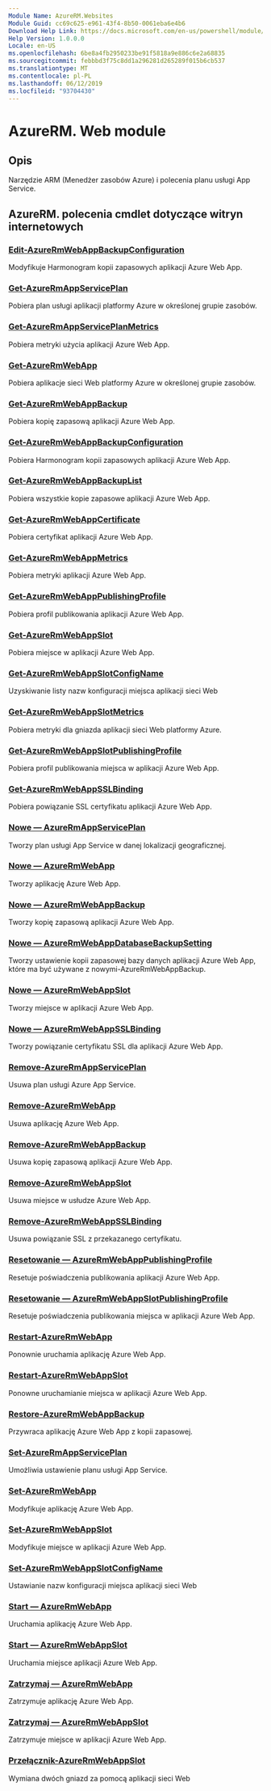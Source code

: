 ```yaml
---
Module Name: AzureRM.Websites
Module Guid: cc69c625-e961-43f4-8b50-0061eba6e4b6
Download Help Link: https://docs.microsoft.com/en-us/powershell/module/azurerm.websites
Help Version: 1.0.0.0
Locale: en-US
ms.openlocfilehash: 6be8a4fb2950233be91f5818a9e886c6e2a68835
ms.sourcegitcommit: febbbd3f75c8dd1a296281d265289f015b6cb537
ms.translationtype: MT
ms.contentlocale: pl-PL
ms.lasthandoff: 06/12/2019
ms.locfileid: "93704430"
---
```

# AzureRM. Web module
## Opis
Narzędzie ARM (Menedżer zasobów Azure) i polecenia planu usługi App Service.

## AzureRM. polecenia cmdlet dotyczące witryn internetowych
### [Edit-AzureRmWebAppBackupConfiguration](Edit-AzureRmWebAppBackupConfiguration.md)
Modyfikuje Harmonogram kopii zapasowych aplikacji Azure Web App.

### [Get-AzureRmAppServicePlan](Get-AzureRmAppServicePlan.md)
Pobiera plan usługi aplikacji platformy Azure w określonej grupie zasobów.

### [Get-AzureRmAppServicePlanMetrics](Get-AzureRmAppServicePlanMetrics.md)
Pobiera metryki użycia aplikacji Azure Web App.

### [Get-AzureRmWebApp](Get-AzureRmWebApp.md)
Pobiera aplikacje sieci Web platformy Azure w określonej grupie zasobów.

### [Get-AzureRmWebAppBackup](Get-AzureRmWebAppBackup.md)
Pobiera kopię zapasową aplikacji Azure Web App.

### [Get-AzureRmWebAppBackupConfiguration](Get-AzureRmWebAppBackupConfiguration.md)
Pobiera Harmonogram kopii zapasowych aplikacji Azure Web App.

### [Get-AzureRmWebAppBackupList](Get-AzureRmWebAppBackupList.md)
Pobiera wszystkie kopie zapasowe aplikacji Azure Web App.

### [Get-AzureRmWebAppCertificate](Get-AzureRmWebAppCertificate.md)
Pobiera certyfikat aplikacji Azure Web App.

### [Get-AzureRmWebAppMetrics](Get-AzureRmWebAppMetrics.md)
Pobiera metryki aplikacji Azure Web App.

### [Get-AzureRmWebAppPublishingProfile](Get-AzureRmWebAppPublishingProfile.md)
Pobiera profil publikowania aplikacji Azure Web App.

### [Get-AzureRmWebAppSlot](Get-AzureRmWebAppSlot.md)
Pobiera miejsce w aplikacji Azure Web App.

### [Get-AzureRmWebAppSlotConfigName](Get-AzureRmWebAppSlotConfigName.md)
Uzyskiwanie listy nazw konfiguracji miejsca aplikacji sieci Web

### [Get-AzureRmWebAppSlotMetrics](Get-AzureRmWebAppSlotMetrics.md)
Pobiera metryki dla gniazda aplikacji sieci Web platformy Azure.

### [Get-AzureRmWebAppSlotPublishingProfile](Get-AzureRmWebAppSlotPublishingProfile.md)
Pobiera profil publikowania miejsca w aplikacji Azure Web App.

### [Get-AzureRmWebAppSSLBinding](Get-AzureRmWebAppSSLBinding.md)
Pobiera powiązanie SSL certyfikatu aplikacji Azure Web App.

### [Nowe — AzureRmAppServicePlan](New-AzureRmAppServicePlan.md)
Tworzy plan usługi App Service w danej lokalizacji geograficznej.

### [Nowe — AzureRmWebApp](New-AzureRmWebApp.md)
Tworzy aplikację Azure Web App.

### [Nowe — AzureRmWebAppBackup](New-AzureRmWebAppBackup.md)
Tworzy kopię zapasową aplikacji Azure Web App.

### [Nowe — AzureRmWebAppDatabaseBackupSetting](New-AzureRmWebAppDatabaseBackupSetting.md)
Tworzy ustawienie kopii zapasowej bazy danych aplikacji Azure Web App, które ma być używane z nowymi-AzureRmWebAppBackup.

### [Nowe — AzureRmWebAppSlot](New-AzureRmWebAppSlot.md)
Tworzy miejsce w aplikacji Azure Web App.

### [Nowe — AzureRmWebAppSSLBinding](New-AzureRmWebAppSSLBinding.md)
Tworzy powiązanie certyfikatu SSL dla aplikacji Azure Web App.

### [Remove-AzureRmAppServicePlan](Remove-AzureRmAppServicePlan.md)
Usuwa plan usługi Azure App Service.

### [Remove-AzureRmWebApp](Remove-AzureRmWebApp.md)
Usuwa aplikację Azure Web App.

### [Remove-AzureRmWebAppBackup](Remove-AzureRmWebAppBackup.md)
Usuwa kopię zapasową aplikacji Azure Web App.

### [Remove-AzureRmWebAppSlot](Remove-AzureRmWebAppSlot.md)
Usuwa miejsce w usłudze Azure Web App.

### [Remove-AzureRmWebAppSSLBinding](Remove-AzureRmWebAppSSLBinding.md)
Usuwa powiązanie SSL z przekazanego certyfikatu.

### [Resetowanie — AzureRmWebAppPublishingProfile](Reset-AzureRmWebAppPublishingProfile.md)
Resetuje poświadczenia publikowania aplikacji Azure Web App.

### [Resetowanie — AzureRmWebAppSlotPublishingProfile](Reset-AzureRmWebAppSlotPublishingProfile.md)
Resetuje poświadczenia publikowania miejsca w aplikacji Azure Web App.

### [Restart-AzureRmWebApp](Restart-AzureRmWebApp.md)
Ponownie uruchamia aplikację Azure Web App.

### [Restart-AzureRmWebAppSlot](Restart-AzureRmWebAppSlot.md)
Ponowne uruchamianie miejsca w aplikacji Azure Web App.

### [Restore-AzureRmWebAppBackup](Restore-AzureRmWebAppBackup.md)
Przywraca aplikację Azure Web App z kopii zapasowej.

### [Set-AzureRmAppServicePlan](Set-AzureRmAppServicePlan.md)
Umożliwia ustawienie planu usługi App Service.

### [Set-AzureRmWebApp](Set-AzureRmWebApp.md)
Modyfikuje aplikację Azure Web App.

### [Set-AzureRmWebAppSlot](Set-AzureRmWebAppSlot.md)
Modyfikuje miejsce w aplikacji Azure Web App.

### [Set-AzureRmWebAppSlotConfigName](Set-AzureRmWebAppSlotConfigName.md)
Ustawianie nazw konfiguracji miejsca aplikacji sieci Web

### [Start — AzureRmWebApp](Start-AzureRmWebApp.md)
Uruchamia aplikację Azure Web App.

### [Start — AzureRmWebAppSlot](Start-AzureRmWebAppSlot.md)
Uruchamia miejsce aplikacji Azure Web App.

### [Zatrzymaj — AzureRmWebApp](Stop-AzureRmWebApp.md)
Zatrzymuje aplikację Azure Web App.

### [Zatrzymaj — AzureRmWebAppSlot](Stop-AzureRmWebAppSlot.md)
Zatrzymuje miejsce w aplikacji Azure Web App.

### [Przełącznik-AzureRmWebAppSlot](Switch-AzureRmWebAppSlot.md)
Wymiana dwóch gniazd za pomocą aplikacji sieci Web

